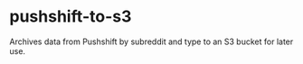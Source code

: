 # pushshift-to-s3
Archives data from Pushshift by subreddit and type to an S3 bucket for later use.
